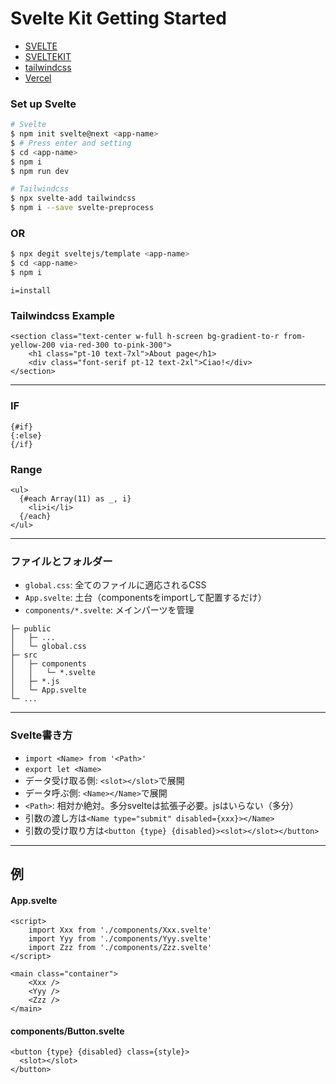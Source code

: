 # Svelte Kit Getting Started

 - [SVELTE](https://svelte.dev/)
 - [SVELTEKIT](https://kit.svelte.dev/)
 - [tailwindcss](https://tailwindcss.com/)
 - [Vercel](https://vercel.com/)

### Set up Svelte

```bash
# Svelte
$ npm init svelte@next <app-name>
$ # Press enter and setting 
$ cd <app-name>
$ npm i
$ npm run dev

# Tailwindcss
$ npx svelte-add tailwindcss
$ npm i --save svelte-preprocess
```

### OR

```bash
$ npx degit sveltejs/template <app-name>
$ cd <app-name>
$ npm i
```

`i=install`

### Tailwindcss Example

```svelte
<section class="text-center w-full h-screen bg-gradient-to-r from-yellow-200 via-red-300 to-pink-300">
    <h1 class="pt-10 text-7xl">About page</h1>
    <div class="font-serif pt-12 text-2xl">Ciao!</div>
</section>
```

***

### IF

```svelte
{#if}
{:else}
{/if}
```

### Range
```svelte
<ul>
  {#each Array(11) as _, i}
    <li>i</li>
  {/each}
</ul>
```

***

### ファイルとフォルダー

 - `global.css`: 全てのファイルに適応されるCSS
 - `App.svelte`: 土台（componentsをimportして配置するだけ）
 - `components/*.svelte`: メインパーツを管理


```
├─ public
│   ├─ ...
│   └─ global.css
├─ src
│   ├─ components
│   │   └─ *.svelte
│   ├─ *.js 
│   └─ App.svelte
└─ ...
```

***

### Svelte書き方

 - `import <Name> from '<Path>'`
 - `export let <Name>`
 - データ受け取る側: `<slot></slot>`で展開
 - データ呼ぶ側: `<Name></Name>`で展開
 - `<Path>`: 相対か絶対。多分svelteは拡張子必要。jsはいらない（多分）
 - 引数の渡し方は`<Name type="submit" disabled={xxx}></Name>`
 - 引数の受け取り方は`<button {type} {disabled}><slot></slot></button>`

***

## 例

#### App.svelte

```svelte
<script>
	import Xxx from './components/Xxx.svelte'
	import Yyy from './components/Yyy.svelte'
	import Zzz from './components/Zzz.svelte'
</script>

<main class="container">
	<Xxx />
	<Yyy />
	<Zzz />
</main>
```

#### components/Button.svelte

```svelte
<button {type} {disabled} class={style}>
  <slot></slot>
</button>
```
